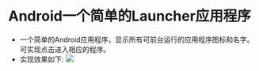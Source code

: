 # Android一个简单的Launcher应用程序
* 一个简单的Android应用程序，显示所有可前台运行的应用程序图标和名字。可实现点击进入相应的程序。
* 实现效果如下:
![](http://img.blog.csdn.net/20161110190249215)